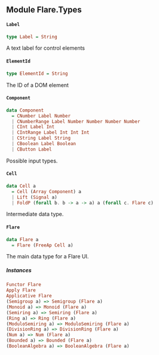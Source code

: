 ## Module Flare.Types

#### `Label`

``` purescript
type Label = String
```

A text label for control elements

#### `ElementId`

``` purescript
type ElementId = String
```

The ID of a DOM element

#### `Component`

``` purescript
data Component
  = CNumber Label Number
  | CNumberRange Label Number Number Number Number
  | CInt Label Int
  | CIntRange Label Int Int Int
  | CString Label String
  | CBoolean Label Boolean
  | CButton Label
```

Possible input types.

#### `Cell`

``` purescript
data Cell a
  = Cell (Array Component) a
  | Lift (Signal a)
  | FoldP (forall b. b -> a -> a) a (forall c. Flare c)
```

Intermediate data type.

#### `Flare`

``` purescript
data Flare a
  = Flare (FreeAp Cell a)
```

The main data type for a Flare UI.

##### Instances
``` purescript
Functor Flare
Apply Flare
Applicative Flare
(Semigroup a) => Semigroup (Flare a)
(Monoid a) => Monoid (Flare a)
(Semiring a) => Semiring (Flare a)
(Ring a) => Ring (Flare a)
(ModuloSemiring a) => ModuloSemiring (Flare a)
(DivisionRing a) => DivisionRing (Flare a)
(Num a) => Num (Flare a)
(Bounded a) => Bounded (Flare a)
(BooleanAlgebra a) => BooleanAlgebra (Flare a)
```


